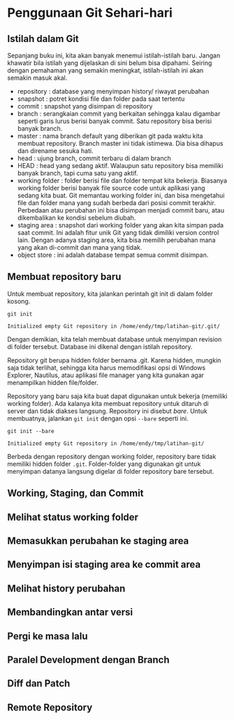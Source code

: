 # Penggunaan Git Sehari-hari #

## Istilah dalam Git ##

Sepanjang buku ini, kita akan banyak menemui istilah-istilah baru.
Jangan khawatir bila istilah yang dijelaskan di sini belum bisa
dipahami. Seiring dengan pemahaman yang semakin meningkat,
istilah-istilah ini akan semakin masuk akal.

-   repository : database yang menyimpan history/ riwayat perubahan
-   snapshot : potret kondisi file dan folder pada saat tertentu
-   commit : snapshot yang disimpan di repository
-   branch : serangkaian commit yang berkaitan sehingga kalau digambar
    seperti garis lurus berisi banyak commit. Satu repository bisa
    berisi banyak branch.
-   master : nama branch default yang diberikan git pada waktu kita
    membuat repository. Branch master ini tidak istimewa. Dia bisa
    dihapus dan direname sesuka hati.
-   head : ujung branch, commit terbaru di dalam branch
-   HEAD : head yang sedang aktif. Walaupun satu repository bisa
    memiliki banyak branch, tapi cuma satu yang aktif.
-   working folder : folder berisi file dan folder tempat kita bekerja.
    Biasanya working folder berisi banyak file source code untuk
    aplikasi yang sedang kita buat. Git memantau working folder ini, dan
    bisa mengetahui file dan folder mana yang sudah berbeda dari posisi
    commit terakhir. Perbedaan atau perubahan ini bisa disimpan menjadi
    commit baru, atau dikembalikan ke kondisi sebelum diubah.
-   staging area : snapshot dari working folder yang akan kita simpan
    pada saat commit. Ini adalah fitur unik Git yang tidak dimiliki
    version control lain. Dengan adanya staging area, kita bisa memilih
    perubahan mana yang akan di-commit dan mana yang tidak.
-   object store : ini adalah database tempat semua commit disimpan.

## Membuat repository baru ##

Untuk membuat repository, kita jalankan perintah git init di dalam
folder kosong.

`git init`

    Initialized empty Git repository in /home/endy/tmp/latihan-git/.git/

Dengan demikian, kita telah membuat database untuk menyimpan revision di
folder tersebut. Database ini dikenal dengan istilah repository.

Repository git berupa hidden folder bernama .git. Karena hidden, mungkin
saja tidak terlihat, sehingga kita harus memodifikasi opsi di Windows
Explorer, Nautilus, atau aplikasi file manager yang kita gunakan agar
menampilkan hidden file/folder.

Repository yang baru saja kita buat dapat digunakan untuk bekerja
(memiliki working folder). Ada kalanya kita membuat repository untuk
ditaruh di server dan tidak diakses langsung. Repository ini disebut
*bare*. Untuk membuatnya, jalankan `git init` dengan opsi `--bare`
seperti ini.

`git init --bare`

    Initialized empty Git repository in /home/endy/tmp/latihan-git/

Berbeda dengan repository dengan working folder, repository bare tidak
memiliki hidden folder `.git`. Folder-folder yang digunakan git untuk
menyimpan datanya langsung digelar di folder repository bare tersebut.

## Working, Staging, dan Commit ##

## Melihat status working folder ##

## Memasukkan perubahan ke staging area ##

## Menyimpan isi staging area ke commit area ##

## Melihat history perubahan ##

## Membandingkan antar versi ##

## Pergi ke masa lalu ##

## Paralel Development dengan Branch ##

## Diff dan Patch ##

## Remote Repository ##
